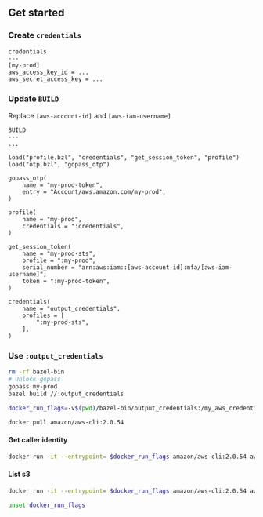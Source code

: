 ## Get started

### Create `credentials`
```text
credentials
---
[my-prod]
aws_access_key_id = ...
aws_secret_access_key = ...
```

### Update `BUILD`
Replace `[aws-account-id]` and `[aws-iam-username]`
```starlark
BUILD
---
...

load("profile.bzl", "credentials", "get_session_token", "profile")
load("otp.bzl", "gopass_otp")

gopass_otp(
    name = "my-prod-token",
    entry = "Account/aws.amazon.com/my-prod",
)

profile(
    name = "my-prod",
    credentials = ":credentials",
)

get_session_token(
    name = "my-prod-sts",
    profile = ":my-prod",
    serial_number = "arn:aws:iam::[aws-account-id]:mfa/[aws-iam-username]",
    token = ":my-prod-token",
)

credentials(
    name = "output_credentials",
    profiles = [
        ":my-prod-sts",
    ],
)
```

### Use `:output_credentials`
```sh
rm -rf bazel-bin
# Unlock gopass
gopass my-prod
bazel build //:output_credentials
```

```sh
docker_run_flags=-v$(pwd)/bazel-bin/output_credentials:/my_aws_credentials\ -eAWS_SHARED_CREDENTIALS_FILE=/my_aws_credentials
```

```sh
docker pull amazon/aws-cli:2.0.54
```

#### Get caller identity
```sh
docker run -it --entrypoint= $docker_run_flags amazon/aws-cli:2.0.54 aws sts get-caller-identity --profile=my-prod-sts
```

#### List s3
```sh
docker run -it --entrypoint= $docker_run_flags amazon/aws-cli:2.0.54 aws s3 ls --profile=aqt-prod-sts --region=ap-east-1
```

```sh
unset docker_run_flags
```
